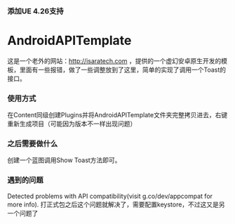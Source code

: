 ### 添加UE 4.26支持

# AndroidAPITemplate
这是一个老外的网站：http://isaratech.com ，提供的一个虚幻安卓原生开发的模板，里面有一些报错，做了一些调整放到了这里，简单的实现了调用一个Toast的接口。  

### 使用方式
在Content同级创建Plugins并将AndroidAPITemplate文件夹完整拷贝进去，右键重新生成项目（可能因为版本不一样出现问题）  

### 之后需要做什么
创建一个蓝图调用Show Toast方法即可。  

### 遇到的问题
Detected problems with API compatibility(visit g.co/dev/appcompat for more info). 打正式包之后这个问题就解决了，需要配置keystore，不过这又是另一个问题了
